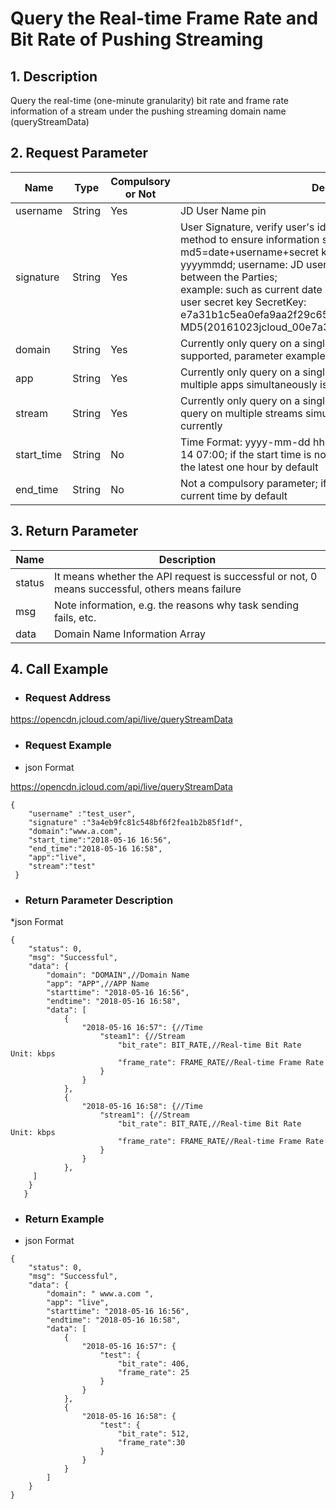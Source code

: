 # **Query the Real-time Frame Rate and Bit Rate of Pushing Streaming**

## **1. Description**

Query the real-time (one-minute granularity) bit rate and frame rate information of a stream under the pushing streaming domain name (queryStreamData)

## **2. Request Parameter**

| **Name**   | **Type** | **Compulsory or Not** | **Description**                                                     |
| ---------- | -------- | ------------ | ------------------------------------------------------------ |
| username   | String   | Yes           | JD User Name pin                                                |
| signature  | String   | Yes           | User Signature, verify user's identity information through md5 method to ensure information security.</br> md5=date+username+secret key SecretKey; date: format is yyyymmdd; username: JD user name pin; secret key: agreed between the Parties;</br> example: such as current date 2016-10-23, user pin: jcloud_00, user secret key SecretKey: e7a31b1c5ea0efa9aa2f29c6559f7d61, then the signature is MD5(20161023jcloud_00e7a31b1c5ea0efa9aa2f29c6559f7d61) |
| domain     | String   | Yes           | Currently only query on a single pushing streaming domain name is supported, parameter example: "publish.jcloud.com"     |
| app        | String   | Yes           | Currently only query on a single app is supported, and query on multiple apps simultaneously is not supported               |
| stream     | String   | Yes           | Currently only query on a single path stream is supported, and query on multiple streams simultaneously is not supported currently               |
| start_time | String   | No            | Time Format: yyyy-mm-dd   hh:mi  Reference Example: 2016-12-14 07:00; if the start time is not uploaded, the query time shall be the latest one hour by default |
| end_time   | String   | No            | Not a compulsory parameter; if no parameter is uploaded, it is current time by default                            |

 

## **3. Return Parameter**

| **Name** | **Description**                                        |
| -------- | ----------------------------------------------- |
| status   | It means whether the API request is successful or not, 0 means successful, others means failure|
| msg      | Note information, e.g. the reasons why task sending fails, etc.                |
| data     | Domain Name Information Array                                    |

 

## **4. Call Example**

- ### **Request Address**

https://opencdn.jcloud.com/api/live/queryStreamData

- ### **Request Example**

* json Format

https://opencdn.jcloud.com/api/live/queryStreamData
```
{
    "username" :"test_user",
    "signature" :"3a4eb9fc81c548bf6f2fea1b2b85f1df",
    "domain":"www.a.com",
    "start_time":"2018-05-16 16:56",
    "end_time":"2018-05-16 16:58",
    "app":"live",
    "stream":"test"
 }
```

- ### **Return Parameter Description**

*json Format
```
{
    "status": 0,
    "msg": "Successful",
    "data": {
        "domain": "DOMAIN",//Domain Name
        "app": "APP",//APP Name
        "starttime": "2018-05-16 16:56",
        "endtime": "2018-05-16 16:58",
        "data": [
            {
                "2018-05-16 16:57": {//Time
                    "steam1": {//Stream
                        "bit_rate": BIT_RATE,//Real-time Bit Rate Unit: kbps
                        "frame_rate": FRAME_RATE//Real-time Frame Rate
                    }
                }
            },
            {
                "2018-05-16 16:58": {//Time
                    "stream1": {//Stream
                        "bit_rate": BIT_RATE,//Real-time Bit Rate Unit: kbps
                        "frame_rate": FRAME_RATE//Real-time Frame Rate
                    }
                }
            },
     ]
    }
   }
```

- ### **Return Example**

* json Format
```
{
    "status": 0,
    "msg": "Successful",
    "data": {
        "domain": " www.a.com ",
        "app": "live",
        "starttime": "2018-05-16 16:56",
        "endtime": "2018-05-16 16:58",
        "data": [
            {
                "2018-05-16 16:57": {
                    "test": {
                        "bit_rate": 406,
                        "frame_rate": 25
                    }
                }
            },
            {
                "2018-05-16 16:58": {
                    "test": {
                        "bit_rate": 512,
                        "frame_rate":30
                    }
                }
            }
        ]
    }
}
```
